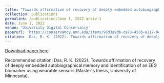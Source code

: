 ```yaml
---
title: "Towards affirmation of recovery of deeply embedded autobiographical memory and identification of an EEG biomarker using wearable sensors"
collection: publications
permalink: /publication/June 1, 2022-arxiv-1
date: June 1, 2022
venue: 'University Digital Conservancy'
paperurl: 'https://conservancy.umn.edu/items/90d3a9db-ca78-456b-a117-9e9810349d94'
citation: 'Das, R. K. (2022). Towards affirmation of recovery of deeply embedded autobiographical memory and identification of an EEG biomarker using wearable sensors (Master&apos;s thesis, University of Minnesota).'
---
```


<a href='https://conservancy.umn.edu/items/90d3a9db-ca78-456b-a117-9e9810349d94'>Download paper here</a>

Recommended citation: Das, R. K. (2022). Towards affirmation of recovery of deeply embedded autobiographical memory and identification of an EEG biomarker using wearable sensors (Master's thesis, University of Minnesota).